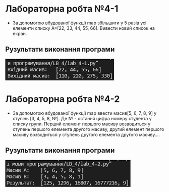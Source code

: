 # Лабораторна робта №4-1
- За допомогою вбудованої функції map збільшити у 5 разів усі елементи списку А=[22,  33, 44, 55, 66]. Вивести новий список на екран.

## Рузультати виконання програми
![4-1 result](https://github.com/whiteman1989/Python_lab_work_4/blob/master/images/work_res_4-1.jpg?raw=true)

# Лабораторна робта №4-2
- За допомогою вбудованої функції map ввести масив[5, 6, 7, 8, 9]  у ступінь [3, 4, 5, 8, №]. Де № - остання цифра номеру студента у списку групи. Перший елемент першого масиву возводиться у ступень першого елемента другого масиву, другий елемент першого масиву возводиться у ступень другого елемента другого масиву….

## Рузультати виконання програми
![4-2 result](https://github.com/whiteman1989/Python_lab_work_4/blob/master/images/work_res_4-2.jpg?raw=true)